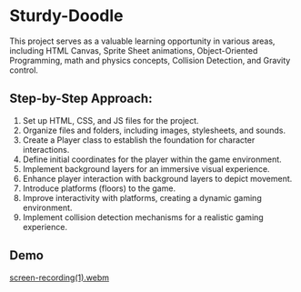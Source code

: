 # Sturdy-Doodle

This project serves as a valuable learning opportunity in various areas, including HTML Canvas, Sprite Sheet animations, Object-Oriented Programming, math and physics concepts, Collision Detection, and Gravity control.

## Step-by-Step Approach:

1. Set up HTML, CSS, and JS files for the project.
2. Organize files and folders, including images, stylesheets, and sounds.
3. Create a Player class to establish the foundation for character interactions.
4. Define initial coordinates for the player within the game environment.
5. Implement background layers for an immersive visual experience.
6. Enhance player interaction with background layers to depict movement.
7. Introduce platforms (floors) to the game.
8. Improve interactivity with platforms, creating a dynamic gaming environment.
9. Implement collision detection mechanisms for a realistic gaming experience.

## Demo

[screen-recording(1).webm](https://github.com/Splash-Nemo/sturdy-doodle/assets/113250246/04348937-239a-40d1-8475-57213a82352c)

